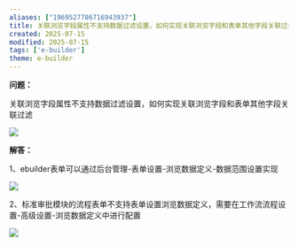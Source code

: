 ```yaml
---
aliases: ["1969527786716943937"]
title: 关联浏览字段属性不支持数据过滤设置，如何实现关联浏览字段和表单其他字段关联过滤
created: 2025-07-15
modified: 2025-07-15
tags: ['e-builder']
theme: e-builder
---
```


**问题：**

关联浏览字段属性不支持数据过滤设置，如何实现关联浏览字段和表单其他字段关联过滤

![](be01d59c45df15f5705ba57353eba617.jpg)

**解答：**

1、ebuilder表单可以通过后台管理-表单设置-浏览数据定义-数据范围设置实现

![](0ae8f716dfc5b2ae8b6c502c8a0e965f.jpg)

2、标准审批模块的流程表单不支持表单设置浏览数据定义，需要在工作流流程设置-高级设置-浏览数据定义中进行配置

![](68121f054045f51f999b3ee9f41c7d36.jpg)